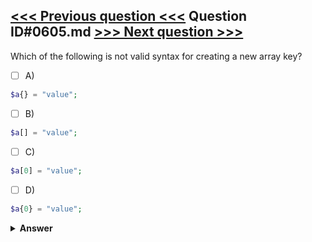 [<<< Previous question <<<](0604.md)   Question ID#0605.md   [>>> Next question >>>](0606.md)
---

Which of the following is not valid syntax for creating a new array key?

- [ ] A)
```php
$a{} = "value";
```

- [ ] B)
```php
$a[] = "value";
```

- [ ] C)
```php
$a[0] = "value";
```

- [ ] D)
```php
$a{0} = "value";
```


<details><summary><b>Answer</b></summary>
<p>
  Answer: <strong>A</strong>
</p>
</details>
